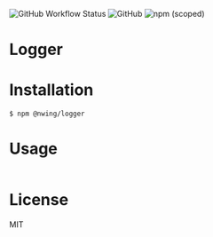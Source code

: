 ![GitHub Workflow Status](https://img.shields.io/github/workflow/status/NimbleWing/logger/CI?style=plastic)
![GitHub](https://img.shields.io/github/license/NimbleWing/logger?style=plastic)
![npm (scoped)](https://img.shields.io/npm/v/@nwing/logger)
# Logger


# Installation

```shell
$ npm @nwing/logger
```

# Usage
```javascript

```
# License

MIT

